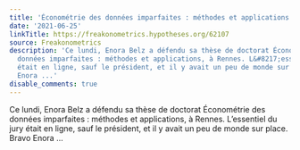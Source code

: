 ```yaml
---
title: 'Économétrie des données imparfaites : méthodes et applications'
date: '2021-06-25'
linkTitle: https://freakonometrics.hypotheses.org/62107
source: Freakonometrics
description: 'Ce lundi, Enora Belz a défendu sa thèse de doctorat Économétrie des
  données imparfaites : méthodes et applications, à Rennes. L&#8217;essentiel du jury
  était en ligne, sauf le président, et il y avait un peu de monde sur place. Bravo
  Enora ...'
disable_comments: true
---
```

Ce lundi, Enora Belz a défendu sa thèse de doctorat Économétrie des données imparfaites : méthodes et applications, à Rennes. L&#8217;essentiel du jury était en ligne, sauf le président, et il y avait un peu de monde sur place. Bravo Enora ...